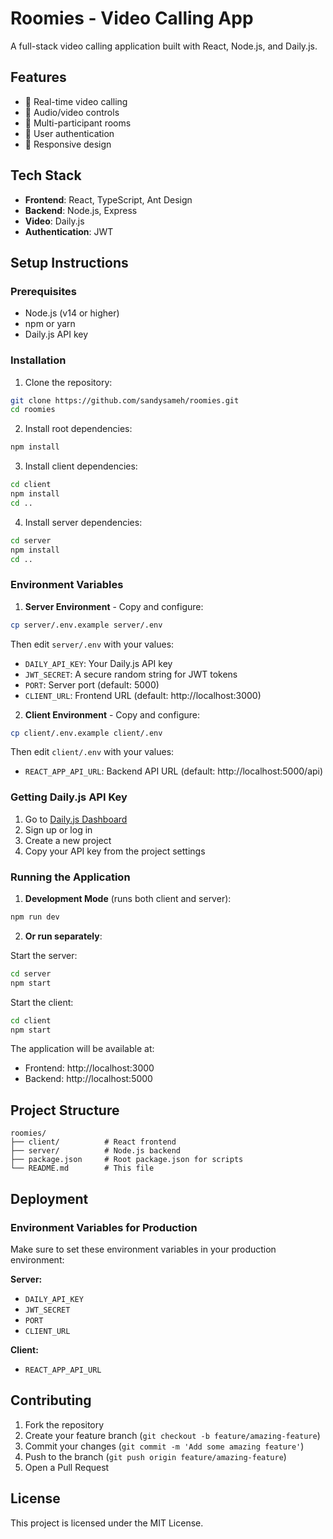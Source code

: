 # Roomies - Video Calling App

A full-stack video calling application built with React, Node.js, and Daily.js.

## Features

- 🎥 Real-time video calling
- 🎤 Audio/video controls
- 👥 Multi-participant rooms
- 🔐 User authentication
- 📱 Responsive design

## Tech Stack

- **Frontend**: React, TypeScript, Ant Design
- **Backend**: Node.js, Express
- **Video**: Daily.js
- **Authentication**: JWT

## Setup Instructions

### Prerequisites

- Node.js (v14 or higher)
- npm or yarn
- Daily.js API key

### Installation

1. Clone the repository:
```bash
git clone https://github.com/sandysameh/roomies.git
cd roomies
```

2. Install root dependencies:
```bash
npm install
```

3. Install client dependencies:
```bash
cd client
npm install
cd ..
```

4. Install server dependencies:
```bash
cd server
npm install
cd ..
```

### Environment Variables

1. **Server Environment** - Copy and configure:
```bash
cp server/.env.example server/.env
```
Then edit `server/.env` with your values:
- `DAILY_API_KEY`: Your Daily.js API key
- `JWT_SECRET`: A secure random string for JWT tokens
- `PORT`: Server port (default: 5000)
- `CLIENT_URL`: Frontend URL (default: http://localhost:3000)

2. **Client Environment** - Copy and configure:
```bash
cp client/.env.example client/.env
```
Then edit `client/.env` with your values:
- `REACT_APP_API_URL`: Backend API URL (default: http://localhost:5000/api)

### Getting Daily.js API Key

1. Go to [Daily.js Dashboard](https://dashboard.daily.co/)
2. Sign up or log in
3. Create a new project
4. Copy your API key from the project settings

### Running the Application

1. **Development Mode** (runs both client and server):
```bash
npm run dev
```

2. **Or run separately**:

Start the server:
```bash
cd server
npm start
```

Start the client:
```bash
cd client
npm start
```

The application will be available at:
- Frontend: http://localhost:3000
- Backend: http://localhost:5000

## Project Structure

```
roomies/
├── client/          # React frontend
├── server/          # Node.js backend
├── package.json     # Root package.json for scripts
└── README.md        # This file
```

## Deployment

### Environment Variables for Production

Make sure to set these environment variables in your production environment:

**Server:**
- `DAILY_API_KEY`
- `JWT_SECRET`
- `PORT`
- `CLIENT_URL`

**Client:**
- `REACT_APP_API_URL`

## Contributing

1. Fork the repository
2. Create your feature branch (`git checkout -b feature/amazing-feature`)
3. Commit your changes (`git commit -m 'Add some amazing feature'`)
4. Push to the branch (`git push origin feature/amazing-feature`)
5. Open a Pull Request

## License

This project is licensed under the MIT License.
